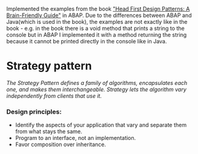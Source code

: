 Implemented the examples from the book ["Head First Design Patterns: A Brain-Friendly Guide"](https://www.amazon.com/Head-First-Design-Patterns-Brain-Friendly/dp/0596007124) in ABAP. Due to the differences between ABAP and Java(which is used in the book), the examples are not exactly like in the book - e.g. in the book there is a void method that prints a string to the console but in ABAP I implemented it with a method returning the string because it cannot be printed directly in the console like in Java.

# Strategy pattern
*The Strategy Pattern defines a family of algorithms, encapsulates each one, and makes them interchangeable. Strategy lets the algorithm vary independently from clients that use it.*
### Design principles:
- Identify the aspects of your application that vary and separate them from what stays the same.
- Program to an interface, not an implementation.
- Favor composition over inheritance.

